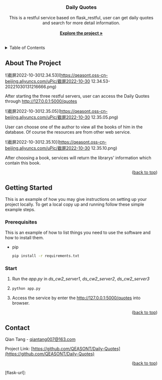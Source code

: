 <h3 align="center">Daily Quotes</h3>

  <p align="center">
    This is a restful service based on flask_restful, user can get daily quotes and search for more detail information.
    <br />
    <br />
    <a href="https://github.com/QEASONT/Daily-Quotes"><strong>Explore the project »</strong></a>
    <br />
    <br />
  </p>



<!-- TABLE OF CONTENTS -->

<details>
  <summary>Table of Contents</summary>
  <ol>
    <li>
      <a href="#about-the-project">About The Project</a>
    </li>
    <li>
      <a href="#getting-started">Getting Started</a>
      <ul>
        <li><a href="#prerequisites">Prerequisites</a></li>
        <li><a href="#start">Start</a></li>
      </ul>
    </li>
    <li><a href="#usage">Usage</a></li>
    <li><a href="#contact">Contact</a></li>
  </ol>
</details>





<!-- ABOUT THE PROJECT -->

## About The Project

![截屏2022-10-3012.34.53](https://qeasont.oss-cn-beijing.aliyuncs.com/uPic/截屏2022-10-30 12.34.53-20221030131216666.png)

After starting the three restful servers, user can access the Daily Quotes through http://127.0.0.1:5000/quotes

![截屏2022-10-3012.35.05](https://qeasont.oss-cn-beijing.aliyuncs.com/uPic/截屏2022-10-30 12.35.05.png)

User can choose one of the author to view all the books of him in the database. Of course the resources are from other web service.

![截屏2022-10-3012.35.10](https://qeasont.oss-cn-beijing.aliyuncs.com/uPic/截屏2022-10-30 12.35.10.png)

After choosing a book, services will return the librarys' information which contain this book.

<p align="right">(<a href="#readme-top">back to top</a>)</p>

## Getting Started

This is an example of how you may give instructions on setting up your project locally.
To get a local copy up and running follow these simple example steps.

### Prerequisites

This is an example of how to list things you need to use the software and how to install them.

* pip

  ```sh
  pip install -r requirements.txt
  ```

### Start

1. Run the *app.py* in *ds_cw2_server1*, *ds_cw2_server2*, *ds_cw2_server3*

2. ```bash
   python app.py
   ```

   

3. Access the service by enter the http://127.0.0.1:5000/quotes into browser.


<p align="right">(<a href="#readme-top">back to top</a>)</p>

## Contact

Qian Tang - qiantang007@163.com

Project Link: [https://github.com/QEASONT/Daily-Quotes](https://github.com/QEASONT/Daily-Quotes)

<p align="right">(<a href="#readme-top">back to top</a>)</p>

[Bootstrap.com]: https://img.shields.io/badge/Bootstrap-563D7C?style=for-the-badge&logo=bootstrap&logoColor=white
[JQuery.com]: https://img.shields.io/badge/jQuery-0769AD?style=for-the-badge&logo=jquery&logoColor=white
[flask-url]: 
